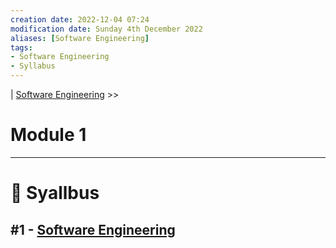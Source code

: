 ```yaml
---
creation date: 2022-12-04 07:24
modification date: Sunday 4th December 2022
aliases: [Software Engineering] 
tags: 
- Software Engineering
- Syllabus
---
```


| [Software Engineering](2023-01-19-Software_Engineering.md) >>

# Module 1
---
# 📕 Syallbus

##  #1 - [Software Engineering](2023-01-19-Software_Engineering.md) 